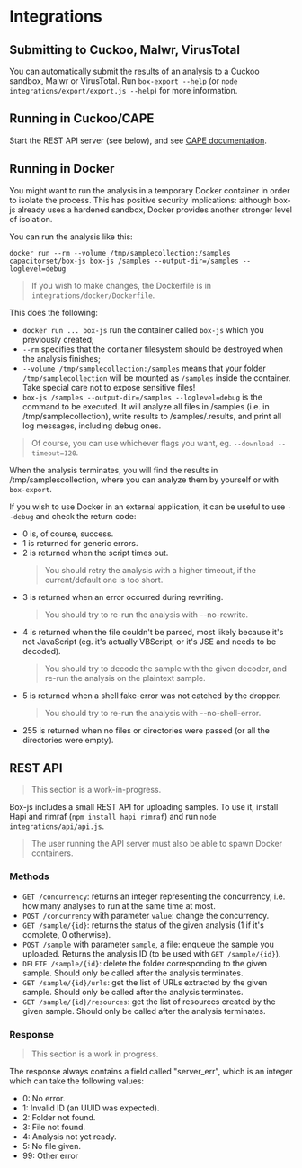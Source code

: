# Integrations

## Submitting to Cuckoo, Malwr, VirusTotal

You can automatically submit the results of an analysis to a Cuckoo sandbox, Malwr or VirusTotal. Run `box-export --help` (or `node integrations/export/export.js --help`) for more information.

## Running in Cuckoo/CAPE

Start the REST API server (see below), and see [CAPE documentation](https://capev2.readthedocs.io/en/latest/integrations/box-js.html).

## Running in Docker

You might want to run the analysis in a temporary Docker container in order to isolate the process. This has positive security implications: although box-js already uses a hardened sandbox, Docker provides another stronger level of isolation.

You can run the analysis like this:

```
docker run --rm --volume /tmp/samplecollection:/samples capacitorset/box-js box-js /samples --output-dir=/samples --loglevel=debug
```

>If you wish to make changes, the Dockerfile is in `integrations/docker/Dockerfile`.

This does the following:

 * `docker run ... box-js` run the container called `box-js` which you previously created;
 * `--rm` specifies that the container filesystem should be destroyed when the analysis finishes;
 * `--volume /tmp/samplecollection:/samples` means that your folder `/tmp/samplecollection` will be mounted as `/samples` inside the container. Take special care not to expose sensitive files!
 * `box-js /samples --output-dir=/samples --loglevel=debug` is the command to be executed. It will analyze all files in /samples (i.e. in /tmp/samplecollection), write results to /samples/<filename>.results, and print all log messages, including debug ones.

>Of course, you can use whichever flags you want, eg. `--download --timeout=120`.

When the analysis terminates, you will find the results in /tmp/samplescollection, where you can analyze them by yourself or with `box-export`.

If you wish to use Docker in an external application, it can be useful to use `--debug` and check the return code:

 * 0 is, of course, success.
 * 1 is returned for generic errors.
 * 2 is returned when the script times out.
   >You should retry the analysis with a higher timeout, if the current/default one is too short.
 * 3 is returned when an error occurred during rewriting.
   >You should try to re-run the analysis with --no-rewrite.
 * 4 is returned when the file couldn't be parsed, most likely because it's not JavaScript (eg. it's actually VBScript, or it's JSE and needs to be decoded).
   >You should try to decode the sample with the given decoder, and re-run the analysis on the plaintext sample.
 * 5 is returned when a shell fake-error was not catched by the dropper.
   >You should try to re-run the analysis with --no-shell-error.
 * 255 is returned when no files or directories were passed (or all the directories were empty).

## REST API

>This section is a work-in-progress.

Box-js includes a small REST API for uploading samples. To use it, install Hapi and rimraf (`npm install hapi rimraf`) and run `node integrations/api/api.js`.

>The user running the API server must also be able to spawn Docker containers.

### Methods

 * `GET /concurrency`: returns an integer representing the concurrency, i.e. how many analyses to run at the same time at most.
 * `POST /concurrency` with parameter `value`: change the concurrency.
 * `GET /sample/{id}`: returns the status of the given analysis (1 if it's complete, 0 otherwise).
 * `POST /sample` with parameter `sample`, a file: enqueue the sample you uploaded. Returns the analysis ID (to be used with `GET /sample/{id}`).
 * `DELETE /sample/{id}`: delete the folder corresponding to the given sample. Should only be called after the analysis terminates.
 * `GET /sample/{id}/urls`: get the list of URLs extracted by the given sample. Should only be called after the analysis terminates.
 * `GET /sample/{id}/resources`: get the list of resources created by the given sample. Should only be called after the analysis terminates.

### Response

> This section is a work in progress.

The response always contains a field called "server_err", which is an integer which can take the following values:

 * 0: No error.  
 * 1: Invalid ID (an UUID was expected).
 * 2: Folder not found.
 * 3: File not found.
 * 4: Analysis not yet ready.
 * 5: No file given.
 * 99: Other error
